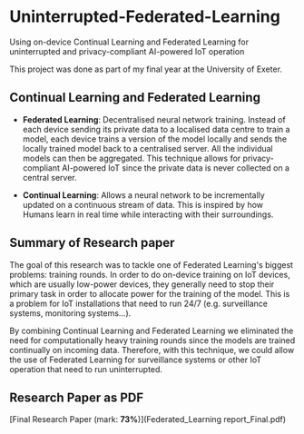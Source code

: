 # Uninterrupted-Federated-Learning
Using on-device Continual Learning and Federated Learning for uninterrupted and privacy-compliant AI-powered IoT operation

This project was done as part of my final year at the University of Exeter.

## Continual Learning and Federated Learning

  - **Federated Learning**: Decentralised neural network training. Instead of each device sending its private data to a localised data centre to train a model, each device trains a version of the model locally and sends the locally trained model back to a centralised server. All the individual models can then be aggregated. This technique allows for privacy-compliant AI-powered IoT since the private data is never collected on a central server.

  - **Continual Learning**: Allows a neural network to be incrementally updated on a continuous stream of data. This is inspired by how Humans learn in real time while interacting with their surroundings.

## Summary of Research paper
The goal of this research was to tackle one of Federated Learning's biggest problems: training rounds. In order to do on-device training on IoT devices, which are usually low-power devices, they generally need to stop their primary task in order to allocate power for the training of the model. This is a problem for IoT installations that need to run 24/7 (e.g. surveillance systems, monitoring systems...).

By combining Continual Learning and Federated Learning we eliminated the need for computationally heavy training rounds since the models are trained continually on incoming data. Therefore, with this technique, we could allow the use of Federated Learning for surveillance systems or other IoT operation that need to run uninterrupted.

## Research Paper as PDF

[Final Research Paper (mark: **73%**)](Federated_Learning report_Final.pdf)
